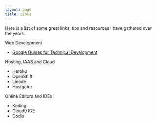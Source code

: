 ```yaml
---
layout: page
title: Links
---
```


Here is a list of some great links, tips and resources I have gathered over
the years.

Web Development

* [Google Guides for Technical Development](http://www.google.com/edu/tools-and-solutions/guide-for-technical-development/index.html)

Hosting, IAAS and Cloud

* Heroku
* OpenShift
* Linode
* Hostgator

Online Editors and IDEs

* Koding
* Cloud9 IDE
* Codio
